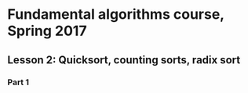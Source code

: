 # Fundamental algorithms course, Spring 2017

## Lesson 2: Quicksort, counting sorts, radix sort
### Part 1